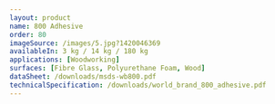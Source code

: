 ```yaml
---
layout: product
name: 800 Adhesive
order: 80
imageSource: /images/5.jpg?1420046369
availableIn: 3 kg / 14 kg / 180 kg
applications: [Woodworking]
surfaces: [Fibre Glass, Polyurethane Foam, Wood]
dataSheet: /downloads/msds-wb800.pdf
technicalSpecification: /downloads/world_brand_800_adhesive.pdf
---
```



